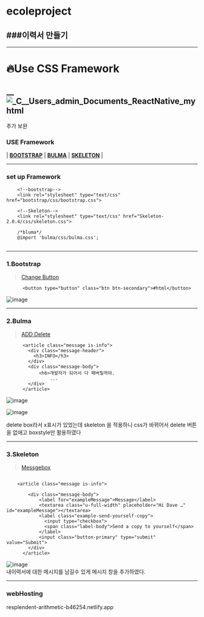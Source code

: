 # ecoleproject
###이력서 만들기   
---

---
# 🔥Use CSS Framework

__
![_C__Users_admin_Documents_ReactNative_my html](https://github.com/ojingjing/ecoleproject/assets/48702158/3b4e9fb2-742e-4b63-ae52-42128643458f)
---
추가 보완    
### USE Framework
| **[BOOTSTRAP](https://getbootstrap.com/)** | **[BULMA](https://bulma.io/)** | **[SKELETON](http://getskeleton.com/)** |

___
### set up Framework
```
    <!--bootstrap-->  
    <link rel="stylesheet" type="text/css" href="bootstrap/css/bootstrap.css"> 
    
    <!--Skeleton-->   
    <link rel="stylesheet" type="text/css" href="Skeleton-2.0.4/css/skeleton.css">
    
    /*bluma*/   
    @import 'bulma/css/bulma.css';
    
```
___
### 1.Bootstrap
>[Change Button](https://getbootstrap.com/docs/5.2/components/buttons/#button-plugin)

```
      <button type="button" class="btn btn-secondary">#html</button> 
```
![image](https://user-images.githubusercontent.com/48702158/198940260-6f8a7ec3-e5a2-4347-afef-c28f2e50dd65.png)
 ___

### 2.Bulma
>[ADD Delete](https://bulma.io/documentation/elements/delete/)

```
      <article class="message is-info">
        <div class="message-header">
          <h3>INFO</h3>
        </div>
        <div class="message-body">
            <h6>개발자가 되어서 다 패버릴꺼야.
                ...
        </div>
      </article>
```
![image](https://user-images.githubusercontent.com/48702158/198940737-df200487-d434-41a4-9844-e8f8272b5310.png)


![image](https://user-images.githubusercontent.com/48702158/198940925-a6f05971-5c59-45df-bbfa-04d8649834f7.png)

delete box라서 x표시가 있었는데 skeleton 을 적용하니 css가 바뀌어서 delete 버튼을 없애고 boxstyle만 활용하였다
 ___

### 3.Skeleton
>[Messgebox](http://getskeleton.com/)

```
        
    <article class="message is-info">

        <div class="message-body">
            <label for="exampleMessage">Message</label>
            <textarea class="u-full-width" placeholder="Hi Dave …" id="exampleMessage"></textarea>
            <label class="example-send-yourself-copy">
              <input type="checkbox">
              <span class="label-body">Send a copy to yourself</span>
            </label>
            <input class="button-primary" type="submit" value="Submit">
        </div>
      </article>
```
![image](https://user-images.githubusercontent.com/48702158/198941558-dc24d9be-877a-4e96-9720-e868160630c2.png)    
내이력서에 대한 메시지를 남길수 있게 메시지 창을 추가하였다.
 ___
### webHosting

resplendent-arithmetic-b46254.netlify.app
